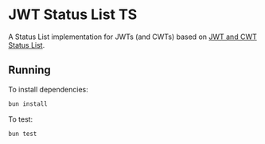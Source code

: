 # JWT Status List TS

A Status List implementation for JWTs (and CWTs) based on [JWT and CWT Status List](https://datatracker.ietf.org/doc/html/draft-looker-oauth-jwt-cwt-status-list-01).

## Running

To install dependencies:

```bash
bun install
```

To test:

```bash
bun test
```
